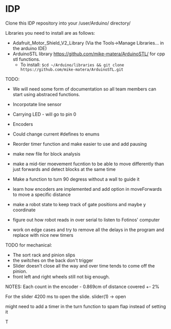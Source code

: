 # IDP
Clone this IDP repository into your /user/Arduino/ directory/

Libraries you need to install are as follows:
* Adafruit_Motor_Shield_V2_Library (Via the Tools->Manage Libraries...  in the arduino IDE)
* ArduinoSTL library https://github.com/mike-matera/ArduinoSTL/ for cpp stl functions.
  - To install: `$cd ~/Arduino/libraries && git clone https://github.com/mike-matera/ArduinoSTL.git`

TODO:
* We will need some form of documentation so all team members can start using abstraced functions.

* Incorpotate line sensor
* Carrying LED - will go to pin 0
* Encoders
* Could change current #defines to enums
 
 
* Reorder timer function and make easier to use and add pausing
* make new file for block analysis
* make a mid-tier moevement fucntion to be able to move differently than just forwards and detect blocks at the same time
* Make a function to turn 90 degress without a wall to guide it
* learn how encoders are implemented and add option in moveForwards to move a specific distance
* make a robot state to keep track of gate positions and maybe y coordinate
* figure out how robot reads in over serial to listen to Fotinos' computer
* work on edge cases and try to remove all the delays in the program and replace with nice new timers

TODO for mechanical:
* The sort rack and pinion slips
* the switches on the back don't trigger
* Slider doesn't close all the way and over time tends to come off the pinion.
* front left and right wheels still not big enough.


NOTES:
Each count in the encoder - 0.869cm of distance covered +- 2%

For the slider 4200 ms to open the slide. slider(1) -> open

might need to add a timer in the turn function to spam flap instead of setting it

T
